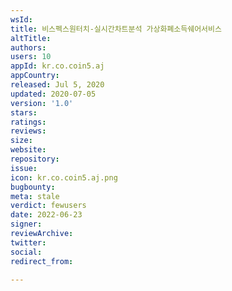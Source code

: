 ```yaml
---
wsId: 
title: 비스펙스원터치-실시간차트분석 가상화폐소득쉐어서비스
altTitle: 
authors: 
users: 10
appId: kr.co.coin5.aj
appCountry: 
released: Jul 5, 2020
updated: 2020-07-05
version: '1.0'
stars: 
ratings: 
reviews: 
size: 
website: 
repository: 
issue: 
icon: kr.co.coin5.aj.png
bugbounty: 
meta: stale
verdict: fewusers
date: 2022-06-23
signer: 
reviewArchive: 
twitter: 
social: 
redirect_from: 

---
```


